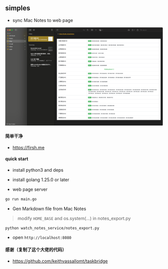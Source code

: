 ## simples

* sync Mac Notes to web page


![img.png](img.png)
 
#### 简单干净

* https://firsh.me


#### quick start

* install python3 and deps

* install golang 1.25.0 or later

* web page server

```bash
go run main.go
```

* Gen Markdown file from Mac Notes

> modify `HOME_BASE` and os.system(...) in notes_export.py

```bash
python watch_notes_service/notes_export.py
```

* open `http://localhost:8080`


#### 感谢（复制了这个大佬的代码）

* https://github.com/keithvassallomt/taskbridge